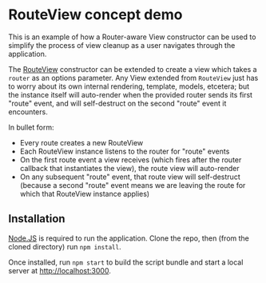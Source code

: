 # RouteView concept demo

This is an example of how a Router-aware View constructor can be used to simplify the process of view cleanup as a user navigates through the application.

The [RouteView](src/route-view.js) constructor can be extended to create a view which takes a `router` as an options parameter. Any View extended from `RouteView` just has to worry about its own internal rendering, template, models, etcetera; but the instance itself will auto-render when the provided router sends its first "route" event, and will self-destruct on the second "route" event it encounters.

In bullet form:

- Every route creates a new RouteView
- Each RouteView instance listens to the router for "route" events
- On the first route event a view receives (which fires after the router
  callback that instantiates the view), the route view will auto-render
- On any subsequent "route" event, that route view will self-destruct
  (because a second "route" event means we are leaving the route for which
  that RouteView instance applies)

## Installation

[Node.JS](http://nodejs.org) is required to run the application. Clone the repo, then (from the cloned directory) run `npm install`.

Once installed, run `npm start` to build the script bundle and start a local server at [http://localhost:3000](http://127.0.0.1:3000).
